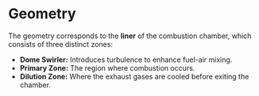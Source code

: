 # Geometry
The geometry corresponds to the **liner** of the combustion chamber, which consists of three distinct zones:
- **Dome Swirler:** Introduces turbulence to enhance fuel-air mixing.
- **Primary Zone:** The region where combustion occurs.
- **Dilution Zone:** Where the exhaust gases are cooled before exiting the chamber.
